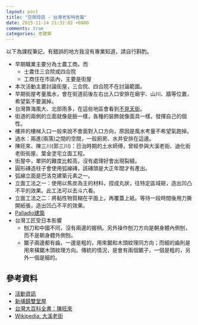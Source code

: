 ```yaml
---
layout: post
title: "空間母語 - 台灣老街特色篇"
date: 2015-11-14 21:32:02 +0800
comments: true
categories: 老建築
---
```

以下為課程筆記，有錯誤的地方我沒有專業知道，請自行斟酌。

* 早期職業主要分為士農工商。而
    * 士農住三合院或四合院
    * 工商住在市區內，主要是街屋
* 本次活動主要討論街屋，三合院、四合院不在討論範圍。
* 早期街屋考量風水，會在街道前後左右出入口安排在廟宇、山川、牆等位置，希望氣不要漏掉。
* 台灣靠海風大、北部雨多，在這些地區會看到[不見天街](https://zh.wikipedia.org/zh-tw/%E4%B8%8D%E8%A6%8B%E5%A4%A9%E8%A1%97)。
* 街道的兩側的立面就像是臉一樣，各種的裝飾就像面具一樣，發揮自己的個性。
* 樓井的樓梯入口一般來說不會面對入口方向，原因是風水考量不希望氣跑掉。
* 過水：兩進(兩落)之間的空間，一般廚房、水井安排在這邊。
* 陳旺來、陳三川(郭三川)：日治時期的土水師傅，曾經參與大溪老街、迪化街老街街屋、葉金塗宅立面工程。
* 街屋中，單拱的難度比較高，沒有處理好會出現裂縫。
* 圓形磚造柱子會使用弧線磚，該磚頭是大正年間才有產出。
* 弧線立面是巴洛克建築元素之一。
* 立面工法之一：使用以焦炭為主的材料，捏成丸狀，往特定區域砸，造出凹凸不平的效果。此工法可以去斗六看。
* 立面工法之二：將黏性物質糊在平面上，再覆蓋上紙。等待一段時間後用力撕開紙張，造出凹凸不平的效果。
* [Palladio建築](http://vr.theatre.ntu.edu.tw/fineart/architect-wt/palladio/palladio.htm)
* 台灣工匠受日本影響
    * 刨刀和中國不同，沒有兩邊的握柄。另外操作刨刀方向是朝身體內側刨，而不是朝身體外側刨。
    * 鋸子兩邊都有齒，一邊是粗的，用來鋸和木頭紋理同方向；而細的齒則是用來橫鋸木頭紋理方向。傳統的情況，是會有兩個鋸子，一個是粗的，另外一個是細的。

## 參考資料
* [活動資訊](https://www.facebook.com/kjmu.foundation/photos/a.438258032864411.95777.433151266708421/961818460508363/?type=3&theater)
* [新埔鎮雙堂屋](http://twinhall.org/)
* [台灣大百科全書：陳旺來](http://nrch.culture.tw/twpedia.aspx?id=9055)
* [Wikipedia: 大溪老街](https://zh.wikipedia.org/zh-tw/%E5%A4%A7%E6%BA%AA%E8%80%81%E8%A1%97)

